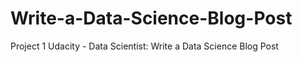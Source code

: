 # Write-a-Data-Science-Blog-Post
Project 1 Udacity - Data Scientist: Write a Data Science Blog Post
